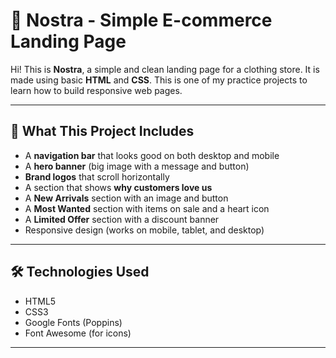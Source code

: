 # 👕 Nostra - Simple E-commerce Landing Page

Hi! This is **Nostra**, a simple and clean landing page for a clothing store. It is made using basic **HTML** and **CSS**. This is one of my practice projects to learn how to build responsive web pages.

---

## 📌 What This Project Includes

- A **navigation bar** that looks good on both desktop and mobile
- A **hero banner** (big image with a message and button)
- **Brand logos** that scroll horizontally
- A section that shows **why customers love us**
- A **New Arrivals** section with an image and button
- A **Most Wanted** section with items on sale and a heart icon
- A **Limited Offer** section with a discount banner
- Responsive design (works on mobile, tablet, and desktop)

---

## 🛠️ Technologies Used

- HTML5
- CSS3
- Google Fonts (Poppins)
- Font Awesome (for icons)

---

